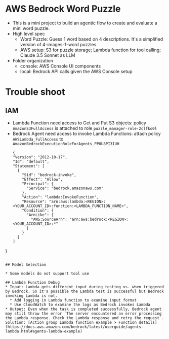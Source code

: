# AWS Bedrock Word Puzzle

* This is a mini project to build an agentic flow to create and evaluate a mini word puzzle.
* High level spec
    * Word Puzzle: Guess 1 word based on 4 descriptions. It's a simplified version of 4-images-1-word puzzles.
    * AWS setup: S3 for puzzle storage; Lambda function for tool calling; Claude 3.5 Sonnet as LLM
* Folder organization
  * console: AWS Console UI components
  * local: Bedrock API calls given the AWS Console setup
 
# Trouble shoot
## IAM
* Lambda Function need access to Get and Put S3 objects: policy `AmazonS3FullAccess` is attached to role `puzzle_manager-role-2clfko0l`
* Bedrock Agent need access to invoke Lambda Functions: attach policy `AWSLambda_FullAccess` to `AmazonBedrockExecutionRoleForAgents_PP0U8PI3IUH`
  ```
  {
  "Version": "2012-10-17",
  "Id": "default",
  "Statement": [
    {
      "Sid": "bedrock-invoke",
      "Effect": "Allow",
      "Principal": {
        "Service": "bedrock.amazonaws.com"
      },
      "Action": "lambda:InvokeFunction",
      "Resource": "arn:aws:lambda:<REGION>:<YOUR_ACCOUNT_ID>:function:<LAMBDA_FUNCTION_NAME>",
      "Condition": {
        "ArnLike": {
          "AWS:SourceArn": "arn:aws:bedrock:<REGION>:<YOUR_ACCOUNT_ID>:*"
        }
      }
    }
  ]
}
```

## Model Selection

* Some models do not support tool use

## Lambda Function Debug
* Input: Lambda gets different input during testing vs. when triggered by Bedrock. So it's possible the Lambda test is successful but Bedrock invoking Lambda is not.
  * Add logging in Lambda function to examine input format
  * Use CloudWatch to examine the logs as Bedrock invokes Lambda
* Output: Even when the task is completed successfully, Bedrock agent may still throw the error `The server encountered an error processing the Lambda response. Check the Lambda response and retry the request`. Solution: [Action group Lambda function example > Function details](https://docs.aws.amazon.com/bedrock/latest/userguide/agents-lambda.html#agents-lambda-example)


